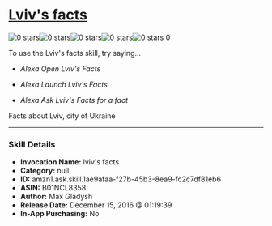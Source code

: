 # [Lviv's facts](http://alexa.amazon.com/#skills/amzn1.ask.skill.1ae9afaa-f27b-45b3-8ea9-fc2c7df81eb6)
![0 stars](../../images/ic_star_border_black_18dp_1x.png)![0 stars](../../images/ic_star_border_black_18dp_1x.png)![0 stars](../../images/ic_star_border_black_18dp_1x.png)![0 stars](../../images/ic_star_border_black_18dp_1x.png)![0 stars](../../images/ic_star_border_black_18dp_1x.png) 0

To use the Lviv's facts skill, try saying...

* *Alexa Open Lviv's Facts*

* *Alexa Launch Lviv's Facts*

* *Alexa Ask Lviv's Facts for a fact*

Facts about Lviv, city of Ukraine

***

### Skill Details

* **Invocation Name:** lviv's facts
* **Category:** null
* **ID:** amzn1.ask.skill.1ae9afaa-f27b-45b3-8ea9-fc2c7df81eb6
* **ASIN:** B01NCL8358
* **Author:** Max Gladysh
* **Release Date:** December 15, 2016 @ 01:19:39
* **In-App Purchasing:** No
